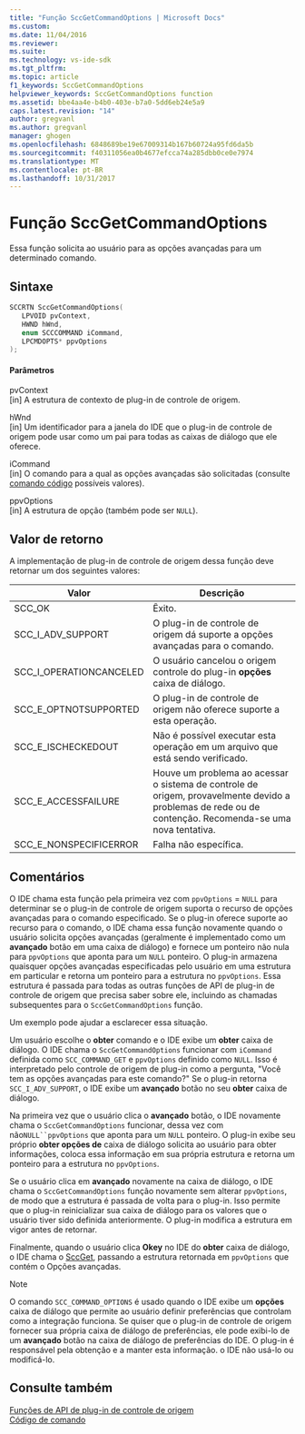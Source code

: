 ```yaml
---
title: "Função SccGetCommandOptions | Microsoft Docs"
ms.custom: 
ms.date: 11/04/2016
ms.reviewer: 
ms.suite: 
ms.technology: vs-ide-sdk
ms.tgt_pltfrm: 
ms.topic: article
f1_keywords: SccGetCommandOptions
helpviewer_keywords: SccGetCommandOptions function
ms.assetid: bbe4aa4e-b4b0-403e-b7a0-5dd6eb24e5a9
caps.latest.revision: "14"
author: gregvanl
ms.author: gregvanl
manager: ghogen
ms.openlocfilehash: 6848689be19e67009314b167b60724a95fd6da5b
ms.sourcegitcommit: f40311056ea0b4677efcca74a285dbb0ce0e7974
ms.translationtype: MT
ms.contentlocale: pt-BR
ms.lasthandoff: 10/31/2017
---
```

# <a name="sccgetcommandoptions-function"></a>Função SccGetCommandOptions
Essa função solicita ao usuário para as opções avançadas para um determinado comando.  
  
## <a name="syntax"></a>Sintaxe  
  
```cpp  
SCCRTN SccGetCommandOptions(  
   LPVOID pvContext,  
   HWND hWnd,  
   enum SCCCOMMAND iCommand,  
   LPCMDOPTS* ppvOptions  
);  
```  
  
#### <a name="parameters"></a>Parâmetros  
 pvContext  
 [in] A estrutura de contexto de plug-in de controle de origem.  
  
 hWnd  
 [in] Um identificador para a janela do IDE que o plug-in de controle de origem pode usar como um pai para todas as caixas de diálogo que ele oferece.  
  
 iCommand  
 [in] O comando para a qual as opções avançadas são solicitadas (consulte [comando código](../extensibility/command-code-enumerator.md) possíveis valores).  
  
 ppvOptions  
 [in] A estrutura de opção (também pode ser `NULL`).  
  
## <a name="return-value"></a>Valor de retorno  
 A implementação de plug-in de controle de origem dessa função deve retornar um dos seguintes valores:  
  
|Valor|Descrição|  
|-----------|-----------------|  
|SCC_OK|Êxito.|  
|SCC_I_ADV_SUPPORT|O plug-in de controle de origem dá suporte a opções avançadas para o comando.|  
|SCC_I_OPERATIONCANCELED|O usuário cancelou o origem controle do plug-in **opções** caixa de diálogo.|  
|SCC_E_OPTNOTSUPPORTED|O plug-in de controle de origem não oferece suporte a esta operação.|  
|SCC_E_ISCHECKEDOUT|Não é possível executar esta operação em um arquivo que está sendo verificado.|  
|SCC_E_ACCESSFAILURE|Houve um problema ao acessar o sistema de controle de origem, provavelmente devido a problemas de rede ou de contenção. Recomenda-se uma nova tentativa.|  
|SCC_E_NONSPECIFICERROR|Falha não específica.|  
  
## <a name="remarks"></a>Comentários  
 O IDE chama esta função pela primeira vez com `ppvOptions` = `NULL` para determinar se o plug-in de controle de origem suporta o recurso de opções avançadas para o comando especificado. Se o plug-in oferece suporte ao recurso para o comando, o IDE chama essa função novamente quando o usuário solicita opções avançadas (geralmente é implementado como um **avançado** botão em uma caixa de diálogo) e fornece um ponteiro não nula para `ppvOptions` que aponta para um `NULL` ponteiro. O plug-in armazena quaisquer opções avançadas especificadas pelo usuário em uma estrutura em particular e retorna um ponteiro para a estrutura no `ppvOptions`. Essa estrutura é passada para todas as outras funções de API de plug-in de controle de origem que precisa saber sobre ele, incluindo as chamadas subsequentes para o `SccGetCommandOptions` função.  
  
 Um exemplo pode ajudar a esclarecer essa situação.  
  
 Um usuário escolhe o **obter** comando e o IDE exibe um **obter** caixa de diálogo. O IDE chama o `SccGetCommandOptions` funcionar com `iCommand` definida como `SCC_COMMAND_GET` e `ppvOptions` definido como `NULL`. Isso é interpretado pelo controle de origem de plug-in como a pergunta, "Você tem as opções avançadas para este comando?" Se o plug-in retorna `SCC_I_ADV_SUPPORT`, o IDE exibe um **avançado** botão no seu **obter** caixa de diálogo.  
  
 Na primeira vez que o usuário clica o **avançado** botão, o IDE novamente chama o `SccGetCommandOptions` funcionar, dessa vez com não`NULL``ppvOptions` que aponta para um `NULL` ponteiro. O plug-in exibe seu próprio **obter opções de** caixa de diálogo solicita ao usuário para obter informações, coloca essa informação em sua própria estrutura e retorna um ponteiro para a estrutura no `ppvOptions`.  
  
 Se o usuário clica em **avançado** novamente na caixa de diálogo, o IDE chama o `SccGetCommandOptions` função novamente sem alterar `ppvOptions`, de modo que a estrutura é passada de volta para o plug-in. Isso permite que o plug-in reinicializar sua caixa de diálogo para os valores que o usuário tiver sido definida anteriormente. O plug-in modifica a estrutura em vigor antes de retornar.  
  
 Finalmente, quando o usuário clica **Okey** no IDE do **obter** caixa de diálogo, o IDE chama o [SccGet](../extensibility/sccget-function.md), passando a estrutura retornada em `ppvOptions` que contém o Opções avançadas.  
  
> [!NOTE]
>  O comando `SCC_COMMAND_OPTIONS` é usado quando o IDE exibe um **opções** caixa de diálogo que permite ao usuário definir preferências que controlam como a integração funciona. Se quiser que o plug-in de controle de origem fornecer sua própria caixa de diálogo de preferências, ele pode exibi-lo de um **avançado** botão na caixa de diálogo de preferências do IDE. O plug-in é responsável pela obtenção e a manter esta informação. o IDE não usá-lo ou modificá-lo.  
  
## <a name="see-also"></a>Consulte também  
 [Funções de API de plug-in de controle de origem](../extensibility/source-control-plug-in-api-functions.md)   
 [Código de comando](../extensibility/command-code-enumerator.md)